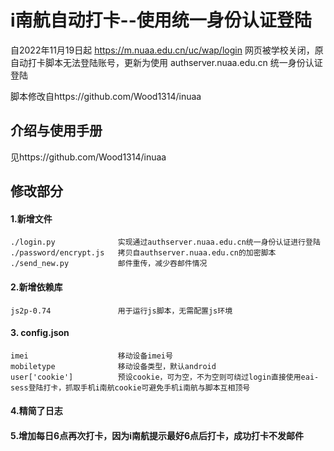 # i南航自动打卡--使用统一身份认证登陆
自2022年11月19日起 https://m.nuaa.edu.cn/uc/wap/login 网页被学校关闭，原自动打卡脚本无法登陆账号，更新为使用 authserver.nuaa.edu.cn 统一身份认证登陆

脚本修改自https://github.com/Wood1314/inuaa

## 介绍与使用手册

见https://github.com/Wood1314/inuaa

## 修改部分

#### 1.新增文件

```
./login.py  			实现通过authserver.nuaa.edu.cn统一身份认证进行登陆
./password/encrypt.js	拷贝自authserver.nuaa.edu.cn的加密脚本
./send_new.py  			邮件重传，减少吞邮件情况
```

#### 2.新增依赖库

```
js2p-0.74  				用于运行js脚本，无需配置js环境  
```

#### 3. config.json

```
imei					移动设备imei号
mobiletype				移动设备类型，默认android
user['cookie']			预设cookie，可为空，不为空则可绕过login直接使用eai-sess登陆打卡，抓取手机i南航cookie可避免手机i南航与脚本互相顶号
```

#### 4.精简了日志

#### 5.增加每日6点再次打卡，因为i南航提示最好6点后打卡，成功打卡不发邮件
